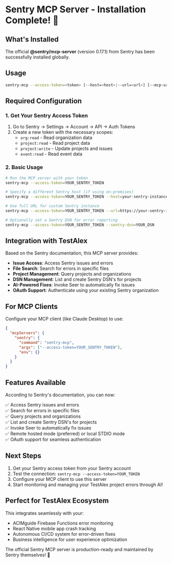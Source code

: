 # Sentry MCP Server - Installation Complete! 🎉

## What's Installed

The official **@sentry/mcp-server** (version 0.17.1) from Sentry has been successfully installed globally.

## Usage

```bash
sentry-mcp --access-token=<token> [--host=<host>|--url=<url>] [--mcp-url=<url>] [--sentry-dsn=<dsn>]
```

## Required Configuration

### 1. Get Your Sentry Access Token

1. Go to Sentry → Settings → Account → API → Auth Tokens
2. Create a new token with the necessary scopes:
   - `org:read` - Read organization data
   - `project:read` - Read project data
   - `project:write` - Update projects and issues
   - `event:read` - Read event data

### 2. Basic Usage

```bash
# Run the MCP server with your token
sentry-mcp --access-token=YOUR_SENTRY_TOKEN

# Specify a different Sentry host (if using on-premises)
sentry-mcp --access-token=YOUR_SENTRY_TOKEN --host=your-sentry-instance.com

# Use full URL for custom Sentry instance
sentry-mcp --access-token=YOUR_SENTRY_TOKEN --url=https://your-sentry-instance.com

# Optionally set a Sentry DSN for error reporting
sentry-mcp --access-token=YOUR_SENTRY_TOKEN --sentry-dsn=YOUR_DSN
```

## Integration with TestAlex

Based on the Sentry documentation, this MCP server provides:

- **Issue Access**: Access Sentry issues and errors
- **File Search**: Search for errors in specific files  
- **Project Management**: Query projects and organizations
- **DSN Management**: List and create Sentry DSN's for projects
- **AI-Powered Fixes**: Invoke Seer to automatically fix issues
- **OAuth Support**: Authenticate using your existing Sentry organization

## For MCP Clients

Configure your MCP client (like Claude Desktop) to use:

```json
{
  "mcpServers": {
    "sentry": {
      "command": "sentry-mcp",
      "args": ["--access-token=YOUR_SENTRY_TOKEN"],
      "env": {}
    }
  }
}
```

## Features Available

According to Sentry's documentation, you can now:

✅ Access Sentry issues and errors  
✅ Search for errors in specific files  
✅ Query projects and organizations  
✅ List and create Sentry DSN's for projects  
✅ Invoke Seer to automatically fix issues  
✅ Remote hosted mode (preferred) or local STDIO mode  
✅ OAuth support for seamless authentication  

## Next Steps

1. Get your Sentry access token from your Sentry account
2. Test the connection: `sentry-mcp --access-token=YOUR_TOKEN`
3. Configure your MCP client to use this server
4. Start monitoring and managing your TestAlex project errors through AI!

## Perfect for TestAlex Ecosystem

This integrates seamlessly with your:
- ACIMguide Firebase Functions error monitoring
- React Native mobile app crash tracking
- Autonomous CI/CD system for error-driven fixes
- Business intelligence for user experience optimization

The official Sentry MCP server is production-ready and maintained by Sentry themselves! 🚀
